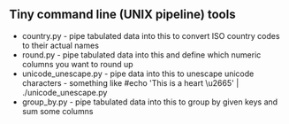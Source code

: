 ## Tiny command line (UNIX pipeline) tools
* country.py - pipe tabulated data into this to convert ISO country codes to their actual names
* round.py - pipe tabulated data into this and define which numeric columns you want to round up
* unicode_unescape.py - pipe data into this to unescape unicode characters - something like #echo 'This is a heart \\u2665' | ./unicode_unescape.py
* group_by.py - pipe tabulated data into this to group by given keys and sum some columns
